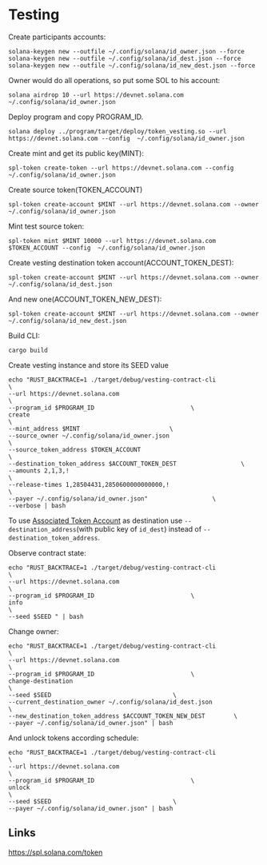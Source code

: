 # Testing

Create participants accounts:
```
solana-keygen new --outfile ~/.config/solana/id_owner.json --force
solana-keygen new --outfile ~/.config/solana/id_dest.json --force
solana-keygen new --outfile ~/.config/solana/id_new_dest.json --force
```

Owner would do all operations, so put some SOL to his account:
```
solana airdrop 10 --url https://devnet.solana.com ~/.config/solana/id_owner.json
```

Deploy program and copy PROGRAM_ID.
```
solana deploy ../program/target/deploy/token_vesting.so --url https://devnet.solana.com --config  ~/.config/solana/id_owner.json
```

Create mint and get its public key(MINT):
```
spl-token create-token --url https://devnet.solana.com --config  ~/.config/solana/id_owner.json
```

Create source token(TOKEN_ACCOUNT)
```
spl-token create-account $MINT --url https://devnet.solana.com --owner ~/.config/solana/id_owner.json

```

Mint test source token:
```
spl-token mint $MINT 10000 --url https://devnet.solana.com $TOKEN_ACCOUNT --config  ~/.config/solana/id_owner.json
```

Create vesting destination token account(ACCOUNT_TOKEN_DEST):
```
spl-token create-account $MINT --url https://devnet.solana.com --owner ~/.config/solana/id_dest.json
```

And new one(ACCOUNT_TOKEN_NEW_DEST):
```
spl-token create-account $MINT --url https://devnet.solana.com --owner ~/.config/solana/id_new_dest.json
```

Build CLI:

```
cargo build
```

Create vesting instance and store its SEED value
```
echo "RUST_BACKTRACE=1 ./target/debug/vesting-contract-cli                          \
--url https://devnet.solana.com                                                     \
--program_id $PROGRAM_ID                           \
create                                                                              \
--mint_address $MINT                         \
--source_owner ~/.config/solana/id_owner.json                                             \
--source_token_address $TOKEN_ACCOUNT                                             \
--destination_token_address $ACCOUNT_TOKEN_DEST                  \
--amounts 2,1,3,!                                                                   \
--release-times 1,28504431,2850600000000000,!                                             \
--payer ~/.config/solana/id_owner.json"                  \
--verbose | bash              
```

To use [Associated Token Account](https://spl.solana.com/associated-token-account) as destination use `--destination_address`(with public key of `id_dest`) instead of `--destination_token_address`.

Observe contract state:
```
echo "RUST_BACKTRACE=1 ./target/debug/vesting-contract-cli                          \
--url https://devnet.solana.com                                                     \
--program_id $PROGRAM_ID                           \
info                                                                                \
--seed $SEED " | bash                                          
```

Change owner:
```
echo "RUST_BACKTRACE=1 ./target/debug/vesting-contract-cli                          \
--url https://devnet.solana.com                                                     \
--program_id $PROGRAM_ID                           \
change-destination                                                                  \
--seed $SEED                                  \
--current_destination_owner ~/.config/solana/id_dest.json                           \
--new_destination_token_address $ACCOUNT_TOKEN_NEW_DEST        \
--payer ~/.config/solana/id_owner.json" | bash                           
```

And unlock tokens according schedule:
```
echo "RUST_BACKTRACE=1 ./target/debug/vesting-contract-cli                          \
--url https://devnet.solana.com                                                     \
--program_id $PROGRAM_ID                           \
unlock                                                                              \
--seed $SEED                                  \
--payer ~/.config/solana/id_owner.json" | bash
```

## Links

https://spl.solana.com/token
